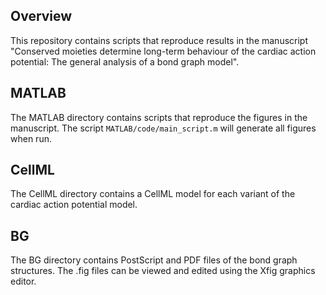 ## Overview
This repository contains scripts that reproduce results in the manuscript "Conserved moieties determine long-term behaviour of the cardiac action potential: The general analysis of a bond graph model".

## MATLAB
The MATLAB directory contains scripts that reproduce the figures in the manuscript. The script `MATLAB/code/main_script.m` will generate all figures when run.

## CellML
The CellML directory contains a CellML model for each variant of the cardiac action potential model.

## BG
The BG directory contains PostScript and PDF files of the bond graph structures. The .fig files can be viewed and edited using the Xfig graphics editor.
